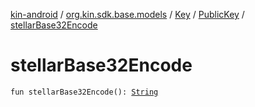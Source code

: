 [kin-android](../../../index.md) / [org.kin.sdk.base.models](../../index.md) / [Key](../index.md) / [PublicKey](index.md) / [stellarBase32Encode](./stellar-base32-encode.md)

# stellarBase32Encode

`fun stellarBase32Encode(): `[`String`](https://kotlinlang.org/api/latest/jvm/stdlib/kotlin/-string/index.html)
